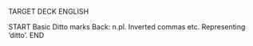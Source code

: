 TARGET DECK
ENGLISH

START
Basic
Ditto marks
Back: n.pl. Inverted commas etc. Representing ‘ditto’.
END
